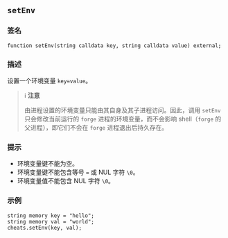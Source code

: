 ## `setEnv`

### 签名

```solidity
function setEnv(string calldata key, string calldata value) external;
```

### 描述

设置一个环境变量 `key=value`。

> ℹ️ **注意**
>
> 由进程设置的环境变量只能由其自身及其子进程访问。因此，调用 `setEnv` 只会修改当前运行的 `forge` 进程的环境变量，而不会影响 shell（`forge` 的父进程），即它们不会在 `forge` 进程退出后持久存在。

### 提示

- 环境变量键不能为空。
- 环境变量键不能包含等号 `=` 或 NUL 字符 `\0`。
- 环境变量值不能包含 NUL 字符 `\0`。

### 示例

```solidity
string memory key = "hello";
string memory val = "world";
cheats.setEnv(key, val);
```